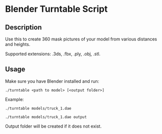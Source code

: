 # Blender Turntable Script

## Description
Use this to create 360 mask pictures of your model from various distances and heights.

Supported extensions: .3ds, .fbx, .ply, .obj, .stl. 

## Usage
Make sure you have Blender installed and run:

`./turntable <path to model> [<output folder>]`

Example:

`./turntable models/truck_1.dae`

`./turntable models/truck_1.dae output`

Output folder will be created if it does not exist.

